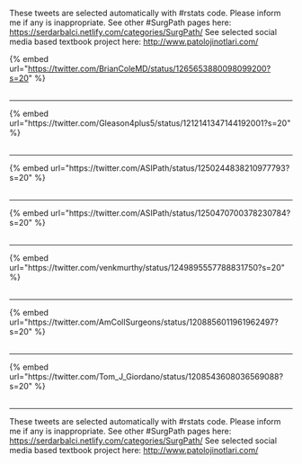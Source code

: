 

These tweets are selected automatically with #rstats code. Please inform me if any is inappropriate.
See other #SurgPath pages here: https://serdarbalci.netlify.com/categories/SurgPath/ 
See selected social media based textbook project here: http://www.patolojinotlari.com/

{% embed url="https://twitter.com/BrianColeMD/status/1265653880098099200?s=20" %}<br>
<br>
<hr>
{% embed url="https://twitter.com/Gleason4plus5/status/1212141347144192001?s=20" %}<br>
<br>
<hr>
{% embed url="https://twitter.com/ASIPath/status/1250244838210977793?s=20" %}<br>
<br>
<hr>
{% embed url="https://twitter.com/ASIPath/status/1250470700378230784?s=20" %}<br>
<br>
<hr>
{% embed url="https://twitter.com/venkmurthy/status/1249895557788831750?s=20" %}<br>
<br>
<hr>
{% embed url="https://twitter.com/AmCollSurgeons/status/1208856011961962497?s=20" %}<br>
<br>
<hr>
{% embed url="https://twitter.com/Tom_J_Giordano/status/1208543608036569088?s=20" %}<br>
<br>
<hr>


These tweets are selected automatically with #rstats code. Please inform me if any is inappropriate.
See other #SurgPath pages here: https://serdarbalci.netlify.com/categories/SurgPath/ 
See selected social media based textbook project here: http://www.patolojinotlari.com/
